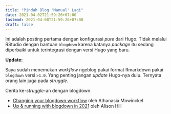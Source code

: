 ```yaml
---
title: "Pindah Blog 'Manual' Lagi"
date: 2021-04-02T21:59:26+07:00
lastmod: 2021-04-08T21:59:26+07:00
draft: false
---
```


Ini adalah posting pertama dengan konfigurasi *pure* dari Hugo. Tidak melalui RStudio dengan bantuan `blogdown` karena katanya *package* itu sedang diperbaiki untuk terintegrasi dengan versi Hugo yang baru. 

**Update:**

Saya sudah menemukan *workflow* ngeblog pakai format Rmarkdown pakai `blogdown` versi `>1.0`. Yang penting jangan *update* Hugo-nya dulu. Ternyata orang lain juga pada *struggle*.

Cerita ke-*struggle*-an dengan blogdown:

- [Changing your blogdown workflow](https://drmowinckels.io/blog/2020-05-25-changing-you-blogdown-workflow/) oleh Athanasia Mowinckel
- [Up & running with blogdown in 2021](https://alison.rbind.io/post/new-year-new-blogdown/) oleh Alison Hill